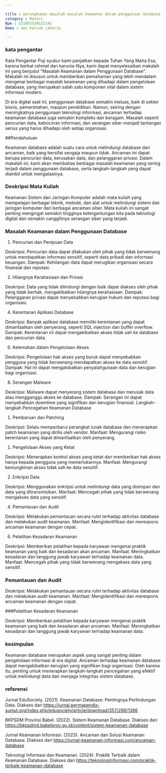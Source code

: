 ```yaml
---

title : merangkuman masalah masalah keamanan dalam penggunaan database
category : Materi
Npm : 121055520121145
Nama : umi kalsum jakaria

---
```

### kata pengantar

Kata Pengantar
Puji syukur kami panjatkan kepada Tuhan Yang Maha Esa, karena berkat rahmat dan karunia-Nya, kami dapat menyelesaikan makalah ini yang berjudul "Masalah Keamanan dalam Penggunaan Database". Makalah ini disusun untuk memberikan pemahaman yang lebih mendalam mengenai berbagai masalah keamanan yang dihadapi dalam pengelolaan database, yang merupakan salah satu komponen vital dalam sistem informasi modern.

Di era digital saat ini, penggunaan database semakin meluas, baik di sektor bisnis, pemerintahan, maupun pendidikan. Namun, seiring dengan meningkatnya penggunaan teknologi informasi, ancaman terhadap keamanan database juga semakin kompleks dan beragam. Masalah seperti pencurian data, kebocoran informasi, dan serangan siber menjadi tantangan serius yang harus dihadapi oleh setiap organisasi.


##Pendahuluan

Keamanan database adalah suatu cara untuk melindungi database dari ancaman, baik yang bersifat sengaja maupun tidak. Ancaman ini dapat berupa pencurian data, kerusakan data, dan pelanggaran privasi. Dalam makalah ini, kami akan membahas berbagai masalah keamanan yang sering terjadi dalam penggunaan database, serta langkah-langkah yang dapat diambil untuk mengatasinya.
### Deskripsi Mata Kuliah
Keamanan Sistem dan Jaringan Komputer adalah mata kuliah yang mempelajari berbagai teknik, metode, dan alat untuk melindungi sistem dan jaringan komputer dari berbagai ancaman siber. Mata kuliah ini sangat penting mengingat semakin tingginya ketergantungan kita pada teknologi digital dan semakin canggihnya serangan siber yang terjadi.

### Masalah Keamanan dalam Penggunaan Database

1. Pencurian dan Penipuan Data
   
Deskripsi: Pencurian data dapat dilakukan oleh pihak yang tidak berwenang untuk mendapatkan informasi sensitif, seperti data pribadi dan informasi keuangan.
Dampak: Kehilangan data dapat merugikan organisasi secara finansial dan reputasi.

2. Hilangnya Kerahasiaan dan Privasi
   
Deskripsi: Data yang tidak dilindungi dengan baik dapat diakses oleh pihak yang tidak berhak, mengakibatkan hilangnya kerahasiaan.
Dampak: Pelanggaran privasi dapat menyebabkan kerugian hukum dan reputasi bagi organisasi.

4. Kerentanan Aplikasi Database
   
Deskripsi: Banyak aplikasi database memiliki kerentanan yang dapat dimanfaatkan oleh penyerang, seperti SQL injection dan buffer overflow.
Dampak: Kerentanan ini dapat mengakibatkan akses tidak sah ke database dan pencurian data.

6. Kelemahan dalam Pengelolaan Akses
   
Deskripsi: Pengelolaan hak akses yang buruk dapat menyebabkan pengguna yang tidak berwenang mendapatkan akses ke data sensitif.
Dampak: Hal ini dapat mengakibatkan penyalahgunaan data dan kerugian bagi organisasi.

8. Serangan Malware
   
Deskripsi: Malware dapat menyerang sistem database dan merusak data atau mengganggu akses ke database.
Dampak: Serangan ini dapat menyebabkan downtime yang signifikan dan kerugian finansial.
Langkah-langkah Pencegahan Keamanan Database


1. Pembaruan dan Patching
   
Deskripsi: Selalu memperbarui perangkat lunak database dan menerapkan patch keamanan yang dirilis oleh vendor.
Manfaat: Mengurangi risiko kerentanan yang dapat dimanfaatkan oleh penyerang.

1. Pengelolaan Akses yang Ketat

Deskripsi: Menerapkan kontrol akses yang ketat dan memberikan hak akses hanya kepada pengguna yang memerlukannya.
Manfaat: Mengurangi kemungkinan akses tidak sah ke data sensitif.

2. Enkripsi Data
   
Deskripsi: Menggunakan enkripsi untuk melindungi data yang disimpan dan data yang ditransmisikan.
Manfaat: Mencegah pihak yang tidak berwenang mengakses data yang sensitif

4. Pemantauan dan Audit
   
Deskripsi: Melakukan pemantauan secara rutin terhadap aktivitas database dan melakukan audit keamanan.
Manfaat: Mengidentifikasi dan merespons ancaman keamanan dengan cepat.

6. Pelatihan Kesadaran Keamanan
   
Deskripsi: Memberikan pelatihan kepada karyawan mengenai praktik keamanan yang baik dan kesadaran akan ancaman.
Manfaat: Meningkatkan kesadaran dan tanggung jawab karyawan terhadap keamanan data.
Manfaat: Mencegah pihak yang tidak berwenang mengakses data yang sensitif.

### Pemantauan dan Audit

Deskripsi: Melakukan pemantauan secara rutin terhadap aktivitas database dan melakukan audit keamanan.
Manfaat: Mengidentifikasi dan merespons ancaman keamanan dengan cepat.

###Pelatihan Kesadaran Keamanan

Deskripsi: Memberikan pelatihan kepada karyawan mengenai praktik keamanan yang baik dan kesadaran akan ancaman.
Manfaat: Meningkatkan kesadaran dan tanggung jawab karyawan terhadap keamanan data.

### kesimpulan
Keamanan database merupakan aspek yang sangat penting dalam pengelolaan informasi di era digital. Ancaman terhadap keamanan database dapat mengakibatkan kerugian yang signifikan bagi organisasi. Oleh karena itu, penting untuk menerapkan langkah-langkah pencegahan yang efektif untuk melindungi data dan menjaga integritas sistem database.

### referensi

Jurnal EduSociety. (2021). Keamanan Database: Pentingnya Perlindungan Data. Diakses dari https://jurnal.permapendis-sumut.org/index.php/edusociety/article/download/357/286/1386

BKPSDM Provinsi Babel. (2022). Sistem Keamanan Database. Diakses dari https://bkpsdmd.babelprov.go.id/content/sistem-keamanan-database

Jurnal Keamanan Informasi. (2023). Ancaman dan Solusi Keamanan Database. Diakses dari https://jurnal-keamanan-informasi.com/ancaman-database

Teknologi Informasi dan Keamanan. (2024). Praktik Terbaik dalam Keamanan Database. Diakses dari https://teknologiinformasi.com/praktik-terbaik-keamanan-database

  
